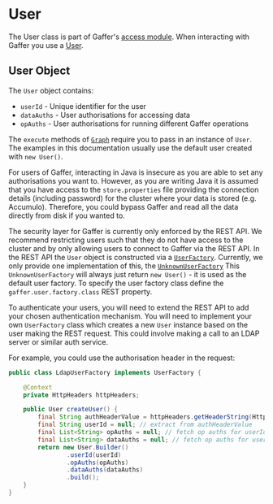 # User

The User class is part of Gaffer's [access module](https://github.com/gchq/Gaffer/tree/master/core/access).
When interacting with Gaffer you use a [User](https://gchq.github.io/Gaffer/uk/gov/gchq/gaffer/user/User.html).

## User Object

The `User` object contains:

- `userId` - Unique identifier for the user
- `dataAuths` - User authorisations for accessing data
- `opAuths` - User authorisations for running different Gaffer operations

The `execute` methods of [`Graph`](graph.md) require you to pass in an instance of `User`.
The examples in this documentation usually use the default user created with `new User()`.

For users of Gaffer, interacting in Java is insecure as you are able to set any authorisations you want to. However, as
you are writing Java it is assumed that you have access to the `store.properties` file providing the connection details
(including password) for the cluster where your data is stored (e.g. Accumulo). Therefore, you could bypass Gaffer and
read all the data directly from disk if you wanted to.

The security layer for Gaffer is currently only enforced by the REST API. We recommend restricting users such that they
do not have access to the cluster and by only allowing users to connect to Gaffer via the REST API. In the REST API the
`User` object is constructed via a [`UserFactory`](https://gchq.github.io/Gaffer/uk/gov/gchq/gaffer/rest/factory/UserFactory.html).
Currently, we only provide one implementation of this, the [`UnknownUserFactory`](https://gchq.github.io/Gaffer/uk/gov/gchq/gaffer/rest/factory/UnknownUserFactory.html)
This `UnknownUserFactory` will always just return `new User()` - it is used as the default user factory. To specify the
user factory class define the `gaffer.user.factory.class` REST property.

To authenticate your users, you will need to extend the REST API to add your chosen authentication mechanism. You will
need to implement your own `UserFactory` class which creates a new `User` instance based on the user making the REST
request. This could involve making a call to an LDAP server or similar auth service.

For example, you could use the authorisation header in the request:
```java
public class LdapUserFactory implements UserFactory {

    @Context
    private HttpHeaders httpHeaders;

    public User createUser() {
        final String authHeaderValue = httpHeaders.getHeaderString(HttpHeaders.AUTHORIZATION); // add logic to fetch userId
        final String userId = null; // extract from authHeaderValue
        final List<String> opAuths = null; // fetch op auths for userId
        final List<String> dataAuths = null; // fetch op auths for userId
        return new User.Builder()
                .userId(userId)
                .opAuths(opAuths)
                .dataAuths(dataAuths)
                .build();
    }
}
```
